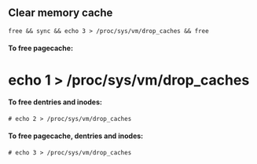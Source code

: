 ## Clear memory cache

````
free && sync && echo 3 > /proc/sys/vm/drop_caches && free
````
 
#### To free pagecache:

# echo 1 > /proc/sys/vm/drop_caches


#### To free dentries and inodes:

````
# echo 2 > /proc/sys/vm/drop_caches
````

#### To free pagecache, dentries and inodes:

````
# echo 3 > /proc/sys/vm/drop_caches
````
